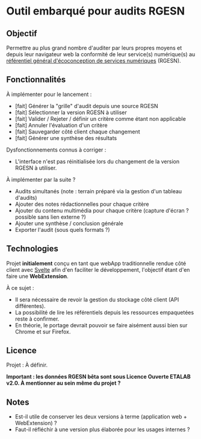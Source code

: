 # Outil embarqué pour audits RGESN 

## Objectif

Permettre au plus grand nombre d'auditer par leurs propres moyens et depuis leur navigateur web la conformité de leur service(s) numérique(s) au [référentiel général d'écoconception de services numériques](https://ecoresponsable.numerique.gouv.fr/publications/referentiel-general-ecoconception/) (RGESN).

## Fonctionnalités

À implémenter pour le lancement :

* [fait] Générer la "grille" d'audit depuis une source RGESN
* [fait] Sélectionner la version RGESN à utiliser
* [fait] Valider / Rejeter / définir un critère comme étant non applicable
* [fait] Annuler l'évaluation d'un critère
* [fait] Sauvegarder côté client chaque changement
* [fait] Générer une synthèse des résultats

Dysfonctionnements connus à corriger :

* L'interface n'est pas réinitialisée lors du changement de la version RGESN à utiliser.

À implémenter par la suite ?

* Audits simultanés (note : terrain préparé via la gestion d'un tableau d'audits)
* Ajouter des notes rédactionnelles pour chaque critère
* Ajouter du contenu multimédia pour chaque critère (capture d'écran ? possible sans lien externe ?)
* Ajouter une synthèse / conclusion générale
* Exporter l'audit (sous quels formats ?)

## Technologies

Projet __initialement__ conçu en tant que webApp traditionnelle rendue côté client avec [Svelte](https://svelte.dev/) afin d'en faciliter le développement, l'objectif étant d'en faire une __WebExtension__.

À ce sujet :
* Il sera nécessaire de revoir la gestion du stockage côté client (API différentes).
* La possibilité de lire les référentiels depuis les ressources empaquetées reste à confirmer.
* En théorie, le portage devrait pouvoir se faire aisément aussi bien sur Chrome et sur Firefox.

## Licence

Projet : À définir.

__Important : les données RGESN bêta sont sous Licence Ouverte ETALAB v2.0. À mentionner au sein même du projet ?__

## Notes

* Est-il utile de conserver les deux versions à terme (application web + WebExtension) ?
* Faut-il réfléchir à une version plus élaborée pour les usages internes ? 